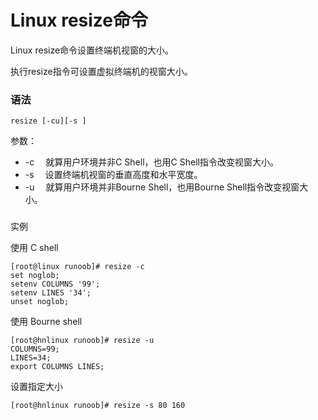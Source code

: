 # Linux resize命令

Linux resize命令设置终端机视窗的大小。

执行resize指令可设置虚拟终端机的视窗大小。

### 语法

    resize [-cu][-s ]

参数：

- -c 　就算用户环境并非C Shell，也用C Shell指令改变视窗大小。
- -s  　设置终端机视窗的垂直高度和水平宽度。
- -u 　就算用户环境并非Bourne Shell，也用Bourne Shell指令改变视窗大小。

### 
实例

使用 C shell

    [root@linux runoob]# resize -c
    set noglob;
    setenv COLUMNS '99';
    setenv LINES '34';
    unset noglob;
    

使用 Bourne shell

    [root@hnlinux runoob]# resize -u
    COLUMNS=99;
    LINES=34;
    export COLUMNS LINES;
    

设置指定大小

    [root@hnlinux runoob]# resize -s 80 160